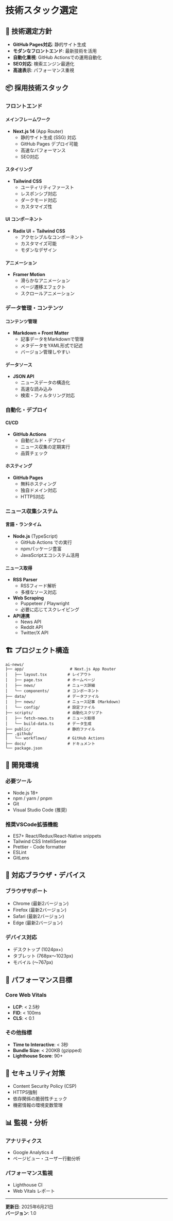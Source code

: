 # 技術スタック選定

## 🎯 技術選定方針

- **GitHub Pages対応**: 静的サイト生成
- **モダンなフロントエンド**: 最新技術を活用
- **自動化重視**: GitHub Actionsでの運用自動化
- **SEO対応**: 検索エンジン最適化
- **高速表示**: パフォーマンス重視

## 📦 採用技術スタック

### フロントエンド

#### メインフレームワーク
- **Next.js 14** (App Router)
  - 静的サイト生成 (SSG) 対応
  - GitHub Pages デプロイ可能
  - 高速なパフォーマンス
  - SEO対応

#### スタイリング
- **Tailwind CSS**
  - ユーティリティファースト
  - レスポンシブ対応
  - ダークモード対応
  - カスタマイズ性

#### UI コンポーネント
- **Radix UI** + **Tailwind CSS**
  - アクセシブルなコンポーネント
  - カスタマイズ可能
  - モダンなデザイン

#### アニメーション
- **Framer Motion**
  - 滑らかなアニメーション
  - ページ遷移エフェクト
  - スクロールアニメーション

### データ管理・コンテンツ

#### コンテンツ管理
- **Markdown + Front Matter**
  - 記事データをMarkdownで管理
  - メタデータをYAML形式で記述
  - バージョン管理しやすい

#### データソース
- **JSON API**
  - ニュースデータの構造化
  - 高速な読み込み
  - 検索・フィルタリング対応

### 自動化・デプロイ

#### CI/CD
- **GitHub Actions**
  - 自動ビルド・デプロイ
  - ニュース収集の定期実行
  - 品質チェック

#### ホスティング
- **GitHub Pages**
  - 無料ホスティング
  - 独自ドメイン対応
  - HTTPS対応

### ニュース収集システム

#### 言語・ランタイム
- **Node.js** (TypeScript)
  - GitHub Actions での実行
  - npmパッケージ豊富
  - JavaScriptエコシステム活用

#### ニュース取得
- **RSS Parser**
  - RSSフィード解析
  - 多様なソース対応
- **Web Scraping**
  - Puppeteer / Playwright
  - 必要に応じてスクレイピング
- **API連携**
  - News API
  - Reddit API
  - Twitter/X API

## 🏗️ プロジェクト構造

```
ai-news/
├── app/                    # Next.js App Router
│   ├── layout.tsx         # レイアウト
│   ├── page.tsx           # ホームページ
│   ├── news/              # ニュース詳細
│   └── components/        # コンポーネント
├── data/                  # データファイル
│   ├── news/              # ニュース記事 (Markdown)
│   └── config/            # 設定ファイル
├── scripts/               # 自動化スクリプト
│   ├── fetch-news.ts      # ニュース取得
│   └── build-data.ts      # データ生成
├── public/                # 静的ファイル
├── .github/
│   └── workflows/         # GitHub Actions
├── docs/                  # ドキュメント
└── package.json
```

## 🔧 開発環境

### 必要ツール
- Node.js 18+
- npm / yarn / pnpm
- Git
- Visual Studio Code (推奨)

### 推奨VSCode拡張機能
- ES7+ React/Redux/React-Native snippets
- Tailwind CSS IntelliSense
- Prettier - Code formatter
- ESLint
- GitLens

## 📱 対応ブラウザ・デバイス

### ブラウザサポート
- Chrome (最新2バージョン)
- Firefox (最新2バージョン)
- Safari (最新2バージョン)
- Edge (最新2バージョン)

### デバイス対応
- デスクトップ (1024px+)
- タブレット (768px〜1023px)
- モバイル (〜767px)

## 🚀 パフォーマンス目標

### Core Web Vitals
- **LCP**: < 2.5秒
- **FID**: < 100ms
- **CLS**: < 0.1

### その他指標
- **Time to Interactive**: < 3秒
- **Bundle Size**: < 200KB (gzipped)
- **Lighthouse Score**: 90+

## 🔐 セキュリティ対策

- Content Security Policy (CSP)
- HTTPS強制
- 依存関係の脆弱性チェック
- 機密情報の環境変数管理

## 📊 監視・分析

### アナリティクス
- Google Analytics 4
- ページビュー・ユーザー行動分析

### パフォーマンス監視
- Lighthouse CI
- Web Vitals レポート

---

**更新日**: 2025年6月21日  
**バージョン**: 1.0